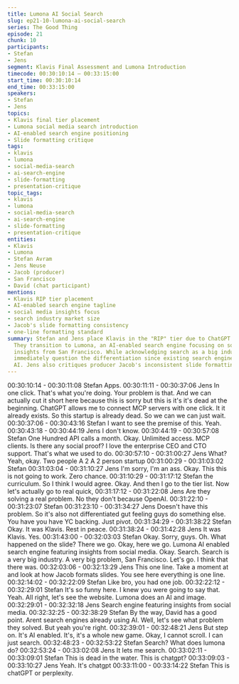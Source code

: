 ```yaml
---
title: Lumona AI Social Search
slug: ep21-10-lumona-ai-social-search
series: The Good Thing
episode: 21
chunk: 10
participants:
- Stefan
- Jens
segment: Klavis Final Assessment and Lumona Introduction
timecode: 00:30:10:14 – 00:33:15:00
start_time: 00:30:10:14
end_time: 00:33:15:00
speakers:
- Stefan
- Jens
topics:
- Klavis final tier placement
- Lumona social media search introduction
- AI-enabled search engine positioning
- Slide formatting critique
tags:
- klavis
- lumona
- social-media-search
- ai-search-engine
- slide-formatting
- presentation-critique
topic_tags:
- klavis
- lumona
- social-media-search
- ai-search-engine
- slide-formatting
- presentation-critique
entities:
- Klavis
- Lumona
- Stefan Avram
- Jens Neuse
- Jacob (producer)
- San Francisco
- David (chat participant)
mentions:
- Klavis RIP tier placement
- AI-enabled search engine tagline
- social media insights focus
- search industry market size
- Jacob's slide formatting consistency
- one-line formatting standard
summary: Stefan and Jens place Klavis in the "RIP" tier due to ChatGPT competition.
  They transition to Lumona, an AI-enabled search engine focusing on social media
  insights from San Francisco. While acknowledging search as a big industry, they
  immediately question the differentiation since existing search engines already use
  AI. Jens also critiques producer Jacob's inconsistent slide formatting.
---
```


00:30:10:14 - 00:30:11:08
Stefan
Apps.
00:30:11:11 - 00:30:37:06
Jens
In one click. That's what you're doing. Your problem is that. And we can actually cut it short here
because this is sorry but this is it's it's dead at the beginning. ChatGPT allows me to connect
MCP servers with one click. It it already exists. So this startup is already dead. So we can we
can just wait.
00:30:37:06 - 00:30:43:16
Stefan
I want to see the premise of this. Yeah.
00:30:43:18 - 00:30:44:19
Jens
I don't know.
00:30:44:19 - 00:30:57:08
Stefan
One Hundred API calls a month. Okay. Unlimited access. MCP clients. Is there any social proof?
I love the enterprise CEO and CTO support. That's what we used to do.
00:30:57:10 - 00:31:00:27
Jens
What? Yeah, okay. Two people A 2 A 2 person startup
00:31:00:29 - 00:31:03:02
Stefan
00:31:03:04 - 00:31:10:27
Jens
I'm sorry, I'm an ass. Okay. This this is not going to work. Zero chance.
00:31:10:29 - 00:31:17:12
Stefan
the curriculum.
So I think I would agree. Okay. And then I go to the tier list. Now let's actually go to real quick,
00:31:17:12 - 00:31:22:08
Jens
Are they solving a real problem. No they don't because OpenAI.
00:31:22:10 - 00:31:23:07
Stefan
00:31:23:10 - 00:31:34:27
Jens
Doesn't have this problem. So it's also not differentiated gut feeling guys do something else. You
have you have YC backing. Just pivot.
00:31:34:29 - 00:31:38:22
Stefan
Okay. It was Klavis. Rest in peace.
00:31:38:24 - 00:31:42:28
Jens
It was Klavis. Yes.
00:31:43:00 - 00:32:03:03
Stefan
Okay. Sorry, guys. Oh. What happened on the slide? There we go. Okay, here we go. Lumona
AI enabled search engine featuring insights from social media. Okay. Search. Search is a very
big industry. A very big problem, San Francisco. Let's go. I think that there was.
00:32:03:06 - 00:32:13:29
Jens
This one line.
Take a moment at and look at how Jacob formats slides. You see here everything is one line.
00:32:14:02 - 00:32:22:09
Stefan
Like bro, you had one job.
00:32:22:12 - 00:32:29:01
Stefan
It's so funny here. I knew you were going to say that. Yeah. All right, let's see the website.
Lumona does an AI and image.
00:32:29:01 - 00:32:32:18
Jens
Search engine featuring insights from social media.
00:32:32:25 - 00:32:38:29
Stefan
By the way, David has a good point. Arent search engines already using AI. Well, let's see what
problem they solved. But yeah you're right.
00:32:39:01 - 00:32:48:21
Jens
But step on. It's AI enabled. It's, it's a whole new game. Okay, I cannot scroll. I can just search.
00:32:48:23 - 00:32:53:22
Stefan
Search? What does lumona do?
00:32:53:24 - 00:33:02:08
Jens
It lets me search.
00:33:02:11 - 00:33:09:01
Stefan
This is dead in the water. This is chatgpt?
00:33:09:03 - 00:33:10:27
Jens
Yeah. It's chatgpt
00:33:11:00 - 00:33:14:22
Stefan
This is chatGPT or perplexity.